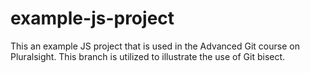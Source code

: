 # example-js-project

This an example JS project that is used in the Advanced Git course on Pluralsight.  This branch is utilized to illustrate the use of Git bisect.
